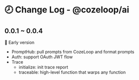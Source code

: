 # 🕗 Change Log - @cozeloop/ai

## 0.0.1 ~ 0.0.4
🌱 Early version

- PromptHub: pull prompts from CozeLoop and format prompts
- Auth: support OAuth JWT flow
- Trace
  - initialize: init trace report
  - traceable: high-level function that warps any function
